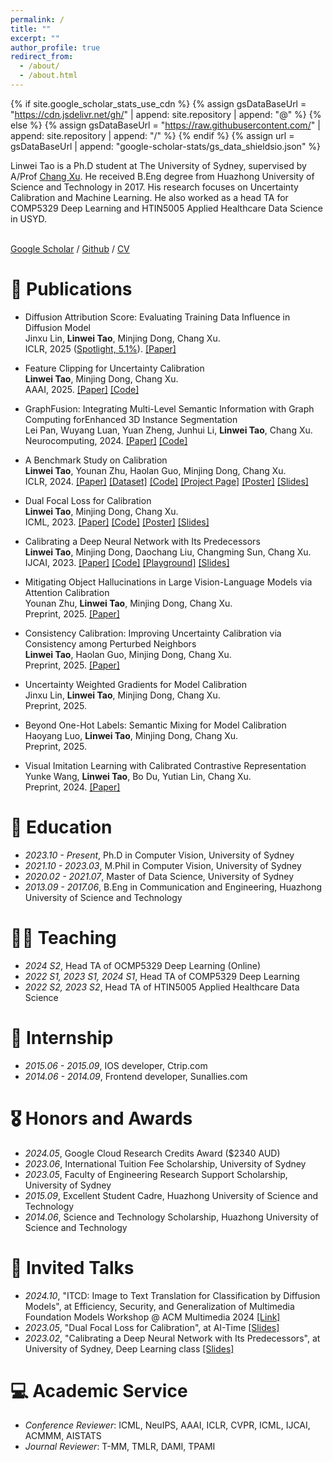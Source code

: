 ```yaml
---
permalink: /
title: ""
excerpt: ""
author_profile: true
redirect_from: 
  - /about/
  - /about.html
---
```


{% if site.google_scholar_stats_use_cdn %}
{% assign gsDataBaseUrl = "https://cdn.jsdelivr.net/gh/" | append: site.repository | append: "@" %}
{% else %}
{% assign gsDataBaseUrl = "https://raw.githubusercontent.com/" | append: site.repository | append: "/" %}
{% endif %}
{% assign url = gsDataBaseUrl | append: "google-scholar-stats/gs_data_shieldsio.json" %}

<span class='anchor' id='about-me'></span>

Linwei Tao is a Ph.D student at The University of Sydney, supervised by A/Prof <a href="http://changxu.xyz/">Chang Xu</a>. He received B.Eng degree from Huazhong University of Science and Technology in 2017. His research focuses on Uncertainty Calibration and Machine Learning. He also worked as a head TA for COMP5329 Deep Learning and HTIN5005 Applied Healthcare Data Science in USYD.

<br>
<a href="https://scholar.google.com.au/citations?user=GeNHmf4AAAAJ&hl=en">Google Scholar</a> / <a href="https://github.com/Linwei94n">Github</a> / <a href="/assets/Resume.pdf" target="_blank">CV</a>

<span class='anchor' id='publications'></span>
# 📝 Publications 

- Diffusion Attribution Score: Evaluating Training Data Influence in Diffusion Model  
  Jinxu Lin, **Linwei Tao**, Minjing Dong, Chang Xu.  
  ICLR, 2025 (<u>Spotlight, 5.1%</u>). [[Paper]](https://arxiv.org/pdf/2410.18639) 

- Feature Clipping for Uncertainty Calibration  
  **Linwei Tao**, Minjing Dong, Chang Xu.  
  AAAI, 2025.
  [[Paper]](https://arxiv.org/pdf/2410.19796)
  [[Code]](https://github.com/Linwei94/AAAI2025-FeatureClipping.git)

- GraphFusion: Integrating Multi-Level Semantic Information with Graph Computing forEnhanced 3D Instance Segmentation  
  Lei Pan, Wuyang Luan, Yuan Zheng, Junhui Li, **Linwei Tao**, Chang Xu.  
  Neurocomputing, 2024.
  [[Paper]](https://www.sciencedirect.com/science/article/pii/S0925231224010580?via%3Dihub)
  [[Code]](https://github.com/3171228612/GraphFusion)

- A Benchmark Study on Calibration  
  **Linwei Tao**, Younan Zhu, Haolan Guo, Minjing Dong, Chang Xu.  
  ICLR, 2024.
[[Paper]](https://openreview.net/pdf?id=GzNhzX9kVa)
[[Dataset]](https://github.com/Linwei94/calibration-study)
[[Code]](https://github.com/Linwei94/calibration-study/tree/main/plotting)
[[Project Page]](https://www.taolinwei.com/calibration-study/)
[[Poster]](https://iclr.cc/media/PosterPDFs/ICLR%202024/19011.png?t=1713511392.4471395)
[[Slides]](https://docs.google.com/presentation/d/1v7P53fuvA5Fx5k2pP9XoRxlI046btK8L/edit?usp=share_link&ouid=106551419724531857245&rtpof=true&sd=true)

- Dual Focal Loss for Calibration  
  **Linwei Tao**, Minjing Dong, Chang Xu.  
  ICML, 2023.
[[Paper]](https://proceedings.mlr.press/v202/tao23a/tao23a.pdf)
[[Code]](https://github.com/Linwei94/DualFocalLoss)
[[Poster]](https://icml.cc/media/PosterPDFs/ICML%202023/24955.png?t=1687073089.4563115)
[[Slides]](https://drive.google.com/file/d/1ciWg70O3JSmUKU9wyMHANFL8Pfnx-HIP/view?usp=share_link)

- Calibrating a Deep Neural Network with Its Predecessors  
  **Linwei Tao**, Minjing Dong, Daochang Liu, Changming Sun, Chang Xu.  
  IJCAI, 2023.
[[Paper]](https://www.ijcai.org/proceedings/2023/0475.pdf)
[[Code]](https://github.com/Linwei94/PCS)
[[Playground]](https://colab.research.google.com/drive/1TjwzG962eyOF51zzqlWLwv3Wq-lgMHZM?usp=sharing)
[[Slides]](https://drive.google.com/file/d/1b_KyAVqdTd8Tx548_XI9PdaFh-A6vOWJ/view?usp=share_link)

- Mitigating Object Hallucinations in Large Vision-Language Models via Attention Calibration  
  Younan Zhu, **Linwei Tao**, Minjing Dong, Chang Xu.  
  Preprint, 2025. [[Paper]](https://arxiv.org/pdf/2502.01969)

- Consistency Calibration: Improving Uncertainty Calibration via Consistency among Perturbed Neighbors  
  **Linwei Tao**, Haolan Guo, Minjing Dong, Chang Xu.  
  Preprint, 2025. [[Paper]](https://arxiv.org/pdf/2410.12295)

- Uncertainty Weighted Gradients for Model Calibration  
  Jinxu Lin, **Linwei Tao**, Minjing Dong, Chang Xu.  
  Preprint, 2025. 

- Beyond One-Hot Labels: Semantic Mixing for Model Calibration  
  Haoyang Luo, **Linwei Tao**, Minjing Dong, Chang Xu.  
  Preprint, 2025. 

- Visual Imitation Learning with Calibrated Contrastive Representation  
  Yunke Wang, **Linwei Tao**, Bo Du, Yutian Lin, Chang Xu.  
  Preprint, 2024. [[Paper]](https://arxiv.org/pdf/2401.11396.pdf)





<span class='anchor' id='educations'></span>
# 📖 Education

- *2023.10 - Present*, Ph.D in Computer Vision, University of Sydney
- *2021.10 - 2023.03*, M.Phil in Computer Vision, University of Sydney
- *2020.02 - 2021.07*, Master of Data Science, University of Sydney
- *2013.09 - 2017.06*, B.Eng in Communication and Engineering, Huazhong University of Science and Technology

<span class='anchor' id='teaching'></span>
# 🧑‍🏫 Teaching
- *2024 S2*, Head TA of OCMP5329 Deep Learning (Online)
- *2022 S1, 2023 S1, 2024 S1*, Head TA of COMP5329 Deep Learning
- *2022 S2, 2023 S2*, Head TA of HTIN5005 Applied Healthcare Data Science

<span class='anchor' id='internship'></span>
# 💼 Internship

- *2015.06 - 2015.09*, IOS developer, Ctrip.com
- *2014.06 - 2014.09*, Frontend developer, Sunallies.com

<span class='anchor' id='honors-awards'></span>
# 🎖 Honors and Awards

- *2024.05*, Google Cloud Research Credits Award ($2340 AUD)
- *2023.06*, International Tuition Fee Scholarship, University of Sydney 
- *2023.05*, Faculty of Engineering Research Support Scholarship, University of Sydney 
- *2015.09*, Excellent Student Cadre, Huazhong University of Science and Technology
- *2014.06*, Science and Technology Scholarship, Huazhong University of Science and Technology

<span class='anchor' id='invited-talks'></span>
# 💬 Invited Talks

- *2024.10*, "ITCD: Image to Text Translation for Classification by Diffusion Models", at Efficiency, Security, and Generalization of Multimedia Foundation Models Workshop @ ACM Multimedia 2024 [[Link]](https://esgmfm.site)
- *2023.05*, "Dual Focal Loss for Calibration", at AI-Time [[Slides]](https://drive.google.com/file/d/1M9tilEwUivW6cQXsy63O21jmIISugAtk/view?usp=share_link)
- *2023.02*, "Calibrating a Deep Neural Network with Its Predecessors", at University of Sydney, Deep Learning class [[Slides]](https://drive.google.com/file/d/1b_KyAVqdTd8Tx548_XI9PdaFh-A6vOWJ/view?usp=share_link)

<span class='anchor' id='academic-service'></span>
# 💻 Academic Service

- *Conference Reviewer*: ICML, NeuIPS, AAAI, ICLR, CVPR, ICML, IJCAI, ACMMM, AISTATS
- *Journal Reviewer*: T-MM, TMLR, DAMI, TPAMI

<!--- 
<span class='anchor' id='my-cats'></span>
# 🐱 My Cats

<img src="/images/water.jpg" width="300"><br>
<img src="/images/melon.jpg" width="300"><br>
<img src="/images/juice.jpg" width="300"><br>
 --->
